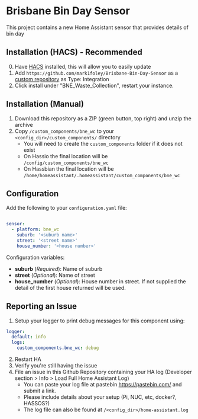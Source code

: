 # Brisbane Bin Day Sensor

This project contains a new Home Assistant sensor that provides details of bin day

## Installation (HACS) - Recommended
0. Have [HACS](https://custom-components.github.io/hacs/installation/manual/) installed, this will allow you to easily update
1. Add `https://github.com/mark1foley/Brisbane-Bin-Day-Sensor` as a [custom repository](https://custom-components.github.io/hacs/usage/settings/#add-custom-repositories) as Type: Integration
2. Click install under "BNE_Waste_Collection", restart your instance.

## Installation (Manual)
1. Download this repository as a ZIP (green button, top right) and unzip the archive
2. Copy `/custom_components/bne_wc` to your `<config_dir>/custom_components/` directory
   * You will need to create the `custom_components` folder if it does not exist
   * On Hassio the final location will be `/config/custom_components/bne_wc`
   * On Hassbian the final location will be `/home/homeassistant/.homeassistant/custom_components/bne_wc`

## Configuration

Add the following to your `configuration.yaml` file:

```yaml

sensor:
  - platform: bne_wc
    suburb: '<suburb name>'
    street: '<street name>'
    house_number: '<house number>'
```

Configuration variables:

- **suburb** (*Required*): Name of suburb
- **street** (*Optional*): Name of street
- **house_number** (*Optional*): House number in street.  If not supplied the detail of the first house returned will be used.

## Reporting an Issue

1. Setup your logger to print debug messages for this component using:
```yaml
logger:
  default: info
  logs:
    custom_components.bne_wc: debug
```
2. Restart HA
3. Verify you're still having the issue
4. File an issue in this Github Repository containing your HA log (Developer section > Info > Load Full Home Assistant Log)
   * You can paste your log file at pastebin https://pastebin.com/ and submit a link.
   * Please include details about your setup (Pi, NUC, etc, docker?, HASSOS?)
   * The log file can also be found at `/<config_dir>/home-assistant.log`
